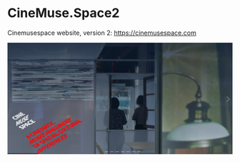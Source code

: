 # CineMuse.Space2
Cinemusespace website, version 2: https://cinemusespace.com

![](CineMuse.Space2/img/landingpage.jpg)
